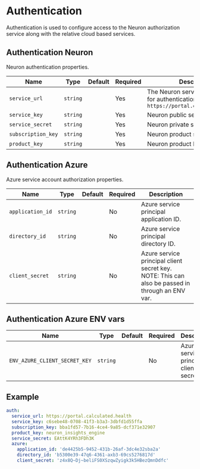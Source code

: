 # Authentication

Authentication is used to configure access to the Neuron authorization service along with the relative cloud based services.

## Authentication Neuron

Neuron authentication properties. 

| Name | Type | Default | Required | Description |
| --- | --- | --- | --- | --- |
| `service_url` | `string` |  | Yes | The Neuron service url that used for authentication. Ex: `https://portal.calculated.health` |
| `service_key` | `string` |  | Yes | Neuron public service key. |
| `service_secret` | `string` |  | Yes | Neuron private secret key. |
| `subscription_key` | `string` |  | Yes | Neuron product subscription key |
| `product_key` | `string` |  | Yes | Neuron product key. |

## Authentication Azure

Azure service account authorization properties. 

| Name | Type | Default | Required | Description |
| --- | --- | --- | --- | --- |
| `application_id` | `string` |  | No | Azure service principal application ID. |
| `directory_id` | `string` |  | No | Azure service principal directory ID. |
| `client_secret` | `string` |  | No | Azure service principal client secret key. NOTE: This can also be passed in through an ENV var. |

## Authentication Azure ENV vars

| Name | Type | Default | Required | Description |
| --- | --- | --- | --- | --- |
| `ENV_AZURE_CLIENT_SECRET_KEY` | `string` |  | No | Azure service principal client secret key. |

## Example

```yaml
auth:
  service_url: https://portal.calculated.health
  service_key: c6sebe48-0708-41f3-b3a3-3dbfd1d55ffa
  subscription_key: bba1fd57-7b16-4ce4-9a85-dcf371e32907
  product_key: neuron_insights_engine
  service_secret: EAttK4YRh3FDh3K
  azure:
    application_id: 'de4425b5-9452-431b-26af-3dc4e32sba2a'
    directory_id: 'b5300e39-47q6-4361-axb3-69cs5276817d'
    client_secret: 'z4x8Q~Dj~beliFS0XSzqwZyigk3k5HBezQmnDdfc'
```
